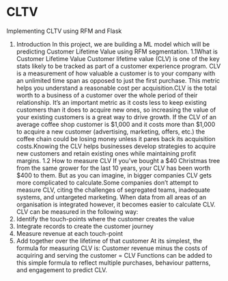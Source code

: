 # CLTV
Implementing CLTV using RFM and Flask
1. Introduction
In this project, we are building a ML model which will be predicting Customer Lifetime Value using RFM segmentation. 
1.1What is Customer Lifetime Value
Customer lifetime value (CLV) is one of the key stats likely to be tracked as part of a customer experience program. CLV is a measurement of how valuable a customer is to your company with an unlimited time span as opposed to just the first purchase. This metric helps you understand a reasonable cost per acquisition.CLV is the total worth to a business of a customer over the whole period of their relationship. It’s an important metric as it costs less to keep existing customers than it does to acquire new ones, so increasing the value of your existing customers is a great way to drive growth.
If the CLV of an average coffee shop customer is $1,000 and it costs more than $1,000 to acquire a new customer (advertising, marketing, offers, etc.) the coffee chain could be losing money unless it pares back its acquisition costs.Knowing the CLV helps businesses develop strategies to acquire new customers and retain existing ones while maintaining profit margins.
1.2 How to measure CLV
If you’ve bought a $40 Christmas tree from the same grower for the last 10 years, your CLV has been worth $400 to them. But as you can imagine, in bigger companies CLV gets more complicated to calculate.Some companies don’t attempt to measure CLV, citing the challenges of segregated teams, inadequate systems, and untargeted marketing.
When data from all areas of an organisation is integrated however, it becomes easier to calculate CLV.
CLV can be measured in the following way:
1.	Identify the touch-points where the customer creates the value
2.	Integrate records to create the customer journey
3.	Measure revenue at each touch-point
4.	Add together over the lifetime of that customer
At its simplest, the formula for measuring CLV is:
Customer revenue minus the costs of acquiring and serving the customer = CLV
Functions can be added to this simple formula to reflect multiple purchases, behaviour patterns, and engagement to predict CLV.

